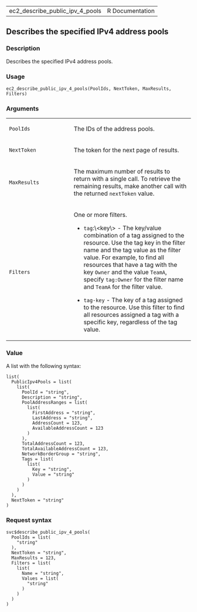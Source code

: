 <table style="width: 100%;">
<tbody>
<tr class="odd">
<td>ec2_describe_public_ipv_4_pools</td>
<td style="text-align: right;">R Documentation</td>
</tr>
</tbody>
</table>

## Describes the specified IPv4 address pools

### Description

Describes the specified IPv4 address pools.

### Usage

    ec2_describe_public_ipv_4_pools(PoolIds, NextToken, MaxResults, Filters)

### Arguments

<table>
<colgroup>
<col style="width: 35%" />
<col style="width: 65%" />
</colgroup>
<tbody>
<tr class="odd">
<td><code
id="ec2_describe_public_ipv_4_pools_:_PoolIds">PoolIds</code></td>
<td><p>The IDs of the address pools.</p></td>
</tr>
<tr class="even">
<td><code
id="ec2_describe_public_ipv_4_pools_:_NextToken">NextToken</code></td>
<td><p>The token for the next page of results.</p></td>
</tr>
<tr class="odd">
<td><code
id="ec2_describe_public_ipv_4_pools_:_MaxResults">MaxResults</code></td>
<td><p>The maximum number of results to return with a single call. To
retrieve the remaining results, make another call with the returned
<code>nextToken</code> value.</p></td>
</tr>
<tr class="even">
<td><code
id="ec2_describe_public_ipv_4_pools_:_Filters">Filters</code></td>
<td><p>One or more filters.</p>
<ul>
<li><p><code>tag</code>:\&lt;key\&gt; - The key/value combination of a
tag assigned to the resource. Use the tag key in the filter name and the
tag value as the filter value. For example, to find all resources that
have a tag with the key <code>Owner</code> and the value
<code>TeamA</code>, specify <code>tag:Owner</code> for the filter name
and <code>TeamA</code> for the filter value.</p></li>
<li><p><code>tag-key</code> - The key of a tag assigned to the resource.
Use this filter to find all resources assigned a tag with a specific
key, regardless of the tag value.</p></li>
</ul></td>
</tr>
</tbody>
</table>

### Value

A list with the following syntax:

    list(
      PublicIpv4Pools = list(
        list(
          PoolId = "string",
          Description = "string",
          PoolAddressRanges = list(
            list(
              FirstAddress = "string",
              LastAddress = "string",
              AddressCount = 123,
              AvailableAddressCount = 123
            )
          ),
          TotalAddressCount = 123,
          TotalAvailableAddressCount = 123,
          NetworkBorderGroup = "string",
          Tags = list(
            list(
              Key = "string",
              Value = "string"
            )
          )
        )
      ),
      NextToken = "string"
    )

### Request syntax

    svc$describe_public_ipv_4_pools(
      PoolIds = list(
        "string"
      ),
      NextToken = "string",
      MaxResults = 123,
      Filters = list(
        list(
          Name = "string",
          Values = list(
            "string"
          )
        )
      )
    )
